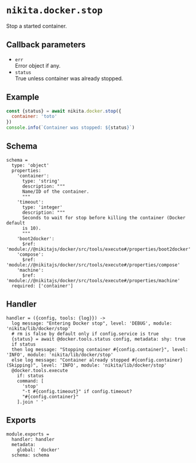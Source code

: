 
# `nikita.docker.stop`

Stop a started container.

## Callback parameters

* `err`   
  Error object if any.
* `status`   
  True unless container was already stopped.

## Example

```js
const {status} = await nikita.docker.stop({
  container: 'toto'
})
console.info(`Container was stopped: ${status}`)
```

## Schema

    schema =
      type: 'object'
      properties:
        'container':
          type: 'string'
          description: """
          Name/ID of the container.
          """
        'timeout':
          type: 'integer'
          description: """
          Seconds to wait for stop before killing the container (Docker default
          is 10).
          """
        'boot2docker':
          $ref: 'module://@nikitajs/docker/src/tools/execute#/properties/boot2docker'
        'compose':
          $ref: 'module://@nikitajs/docker/src/tools/execute#/properties/compose'
        'machine':
          $ref: 'module://@nikitajs/docker/src/tools/execute#/properties/machine'
      required: ['container']

## Handler

    handler = ({config, tools: {log}}) ->
      log message: "Entering Docker stop", level: 'DEBUG', module: 'nikita/lib/docker/stop'
      # rm is false by default only if config.service is true
      {status} = await @docker.tools.status config, metadata: shy: true
      if status
      then log message: "Stopping container #{config.container}", level: 'INFO', module: 'nikita/lib/docker/stop'
      else log message: "Container already stopped #{config.container} (Skipping)", level: 'INFO', module: 'nikita/lib/docker/stop'
      @docker.tools.execute
        if: status
        command: [
          'stop'
          "-t #{config.timeout}" if config.timeout?
          "#{config.container}"
        ].join ' '

## Exports

    module.exports =
      handler: handler
      metadata:
        global: 'docker'
      schema: schema
